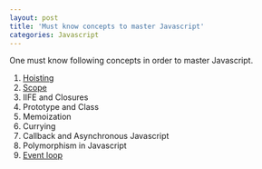 ```yaml
---
layout: post
title: 'Must know concepts to master Javascript'
categories: Javascript
---
```


One must know following concepts in order to master Javascript.

1. [Hoisting](https://www.programiz.com/javascript/hoisting)
2. [Scope](https://www.programiz.com/javascript/variable-scope)
3. IIFE and Closures
4. Prototype and Class
5. Memoization
6. Currying
7. Callback and Asynchronous Javascript
8. Polymorphism in Javascript
9. [Event loop](https://www.scaler.com/topics/javascript/event-loop-in-javascript/)
